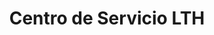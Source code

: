 ---
title: "Centro de Servicio LTH"
url: /san-pedro-sula/centro-de-servicio-lth/
shop: piezas de automóviles
---
